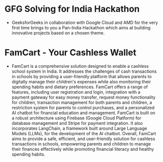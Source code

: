 # GFG Solving for India Hackathon
- GeeksforGeeks in collaboration with Google Cloud and AMD for the very first time brings to you a Pan-India Hackathon which aims at building innovative projects based on a chosen theme.

# FamCart - Your Cashless Wallet

- FamCart is a comprehensive solution designed to enable a cashless school system in India. It addresses the challenges of cash transactions in schools by providing a user-friendly platform that allows parents to digitally manage their children's expenses while also monitoring their spending habits and dietary preferences. FamCart offers a range of features, including user registration and login, integration with a payment gateway for easy money transfer, request money functionality for children, transaction management for both parents and children, a restriction system for parents to control purchases, and a personalized AI chatbot for financial education and management. FamCart is built on a robust architecture using Firebase (Google Cloud Platform) for database management and Stripe for payment integration. It also incorporates LangChain, a framework built around Large Language Models (LLMs), for the development of the AI chatbot. Overall, FamCart aims to provide a safe, efficient, and user-friendly solution for cashless transactions in schools, empowering parents and children to manage their finances effectively while promoting financial literacy and healthy spending habits.


